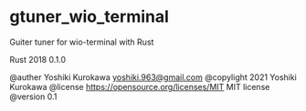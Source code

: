 # gtuner_wio_terminal

Guiter tuner for wio-terminal with Rust

Rust 2018 0.1.0

@auther     Yoshiki Kurokawa <yoshiki.963@gmail.com>
@copylight  2021 Yoshiki Kurokawa
@license    https://opensource.org/licenses/MIT     MIT license
@version    0.1
